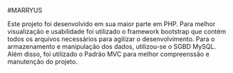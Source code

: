 #MARRYUS

Este projeto foi desenvolvido em sua maior parte em PHP. Para melhor visualização e usabilidade foi utilizado o framework bootstrap que contém todos os arquivos necessários para agilizar o desenvolvimento. Para o armazenamento e manipulação dos dados, utilizou-se o SGBD MySQL. Além disso, foi utilizado o Padrão MVC para melhor compreenssão e manutenção do projeto.
